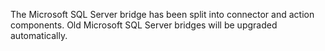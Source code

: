 The Microsoft SQL Server bridge has been split into connector and action components. Old Microsoft SQL Server bridges will be upgraded automatically.
